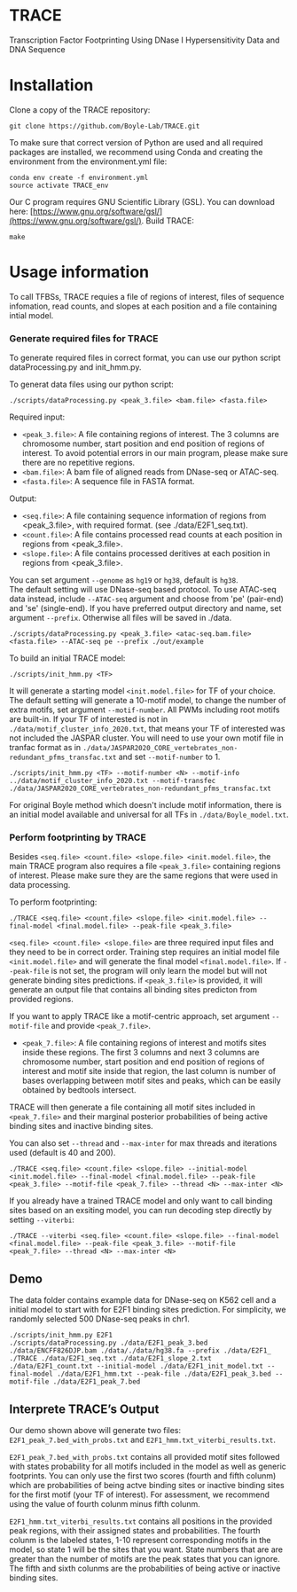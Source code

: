 # TRACE
Transcription Factor Footprinting Using DNase I Hypersensitivity Data and DNA Sequence

# Installation
Clone a copy of the TRACE repository:  
  
```
git clone https://github.com/Boyle-Lab/TRACE.git
```
To make sure that correct version of Python are used and all required packages are installed, we recommend using Conda and creating the environment from the environment.yml file: 
 
```
conda env create -f environment.yml
source activate TRACE_env
```
Our C program requires GNU Scientific Library (GSL). You can download here: [https://www.gnu.org/software/gsl/](https://www.gnu.org/software/gsl/). 
Build TRACE: 
  
```
make
```
 
# Usage information
To call TFBSs, TRACE requies a file of regions of interest, files of sequence infomation, read counts, and slopes at each position and a file containing intial model.    
    
### Generate required files for TRACE 
To generate required files in correct format, you can use our python script dataProcessing.py and init_hmm.py.      
  
To generat data files using our python script:    
```
./scripts/dataProcessing.py <peak_3.file> <bam.file> <fasta.file> 
```
Required input:       
- `<peak_3.file>`: A file containing regions of interest. The 3 columns are chromosome number, start position and end position of regions of interest. To avoid potential errors in our main program, please make sure there are no repetitive regions.  
- `<bam.file>`: A bam file of aligned reads from DNase-seq or ATAC-seq.      
- `<fasta.file>`: A sequence file in FASTA format.     

Output:   
- `<seq.file>`: A file containing sequence information of regions from <peak_3.file>, with required format. (see ./data/E2F1_seq.txt).   
- `<count.file>`: A file contains processed read counts at each position in regions from <peak_3.file>.   
- `<slope.file>`: A file contains processed deritives at each position in regions from <peak_3.file>.     

You can set argument `--genome` as `hg19` or `hg38`, default is `hg38`.      
The default setting will use DNase-seq based protocol. To use ATAC-seq data instead, include ```--ATAC-seq``` argument and choose from 'pe' (pair-end) and 'se' (single-end). If you have preferred output directory and name, set argument `--prefix`.  Otherwise all files will be saved in ./data.   
    
```
./scripts/dataProcessing.py <peak_3.file> <atac-seq.bam.file> <fasta.file> --ATAC-seq pe --prefix ./out/example
```
  
To build an initial TRACE model: 
  
```
./scripts/init_hmm.py <TF>
```
It will generate a starting model `<init.model.file>` for TF of your choice.  The default setting will generate a 10-motif model, to change the number of extra motifs, set argument `--motif-number`. All PWMs including root motifs are built-in. If your TF of interested is not in `./data/motif_cluster_info_2020.txt`, that means your TF of interested was not included the JASPAR cluster. You will need to use your own motif file in tranfac format as in `./data/JASPAR2020_CORE_vertebrates_non-redundant_pfms_transfac.txt` and set `--motif-number` to 1.         
  
```
./scripts/init_hmm.py <TF> --motif-number <N> --motif-info ../data/motif_cluster_info_2020.txt --motif-transfec ./data/JASPAR2020_CORE_vertebrates_non-redundant_pfms_transfac.txt
``` 
 
For original Boyle method which doesn't include motif information, there is an initial model available and universal for all TFs in `./data/Boyle_model.txt`.
  
### Perform footprinting by TRACE
Besides  `<seq.file> <count.file> <slope.file> <init.model.file>`,  the main TRACE program also requires a file `<peak_3.file>` containing regions of interest. Please make sure they are the same regions that were used in data processing.
 
To perform footprinting:   
   
```
./TRACE <seq.file> <count.file> <slope.file> <init.model.file> --final-model <final.model.file> --peak-file <peak_3.file> 
```
   
   `<seq.file> <count.file> <slope.file>` are three required input files and they need to be in correct order. Training step requires an initial model file `<init.model.file>` and will generate the final model `<final.model.file>`. If `--peak-file` is not set, the program will only learn the model but will not generate binding sites predictions. if `<peak_3.file>` is provided, it will generate an output file that contains all binding sites predicton from provided regions.       
 
If you want to apply TRACE like a motif-centric approach, set argument `--motif-file` and provide `<peak_7.file>`.   
- `<peak_7.file>`: A file containing regions of interest and motifs sites inside these regions. The first 3 columns and next 3 columns are chromosome number, start position and end position of regions of interest and motif site inside that region, the last column is number of bases overlapping between motif sites and peaks, which can be easily obtained by bedtools intersect.   
 
TRACE will then generate a file containing all motif sites included in `<peak_7.file>` and their marginal posterior probabilities of being active binding sites and inactive binding sites.  
  
You can also set `--thread` and  `--max-inter` for max threads and iterations used (default is 40 and 200).   
   
```
./TRACE <seq.file> <count.file> <slope.file> --initial-model <init.model.file> --final-model <final.model.file> --peak-file <peak_3.file> --motif-file <peak_7.file> --thread <N> --max-inter <N>
```
  
If you already have a trained TRACE model and only want to call binding sites based on an exsiting model, you can run decoding step directly by setting `--viterbi`: 
 
```
./TRACE --viterbi <seq.file> <count.file> <slope.file> --final-model <final.model.file> --peak-file <peak_3.file> --motif-file <peak_7.file> --thread <N> --max-inter <N>
```
 
## Demo
The data folder contains example data for DNase-seq on K562 cell and a initial model to start with for E2F1 binding sites prediction. For simplicity, we randomly selected 500 DNase-seq peaks in chr1.  
 
```
./scripts/init_hmm.py E2F1
./scripts/dataProcessing.py ./data/E2F1_peak_3.bed ./data/ENCFF826DJP.bam ./data/./data/hg38.fa --prefix ./data/E2F1_
./TRACE ./data/E2F1_seq.txt ./data/E2F1_slope_2.txt ./data/E2F1_count.txt --initial-model ./data/E2F1_init_model.txt --final-model ./data/E2F1_hmm.txt --peak-file ./data/E2F1_peak_3.bed --motif-file ./data/E2F1_peak_7.bed
```

## Interprete TRACE’s Output
Our demo shown above will generate two files: `E2F1_peak_7.bed_with_probs.txt` and `E2F1_hmm.txt_viterbi_results.txt`.   
  
`E2F1_peak_7.bed_with_probs.txt` contains all provided motif sites followed with states probability for all motifs included in the model as well as generic footprints. You can only use the first two scores (fourth and fifth colunm) which are probabilities of being actve binding sites or inactive binding sites for the first motif (your TF of interest). For assessment, we recommend using the value of fourth colunm minus fifth colunm.  
  
`E2F1_hmm.txt_viterbi_results.txt` contains all positions in the provided peak regions, with their assigned states and probabilities. The fourth colunm is the labeled states, 1-10 represent corresponding motifs in the model, so state 1 will be the sites that you want. State numbers that are are greater than the number of motifs are the peak states that you can ignore. The fifth and sixth colunms are the probabilities of being active or inactive binding sites.
